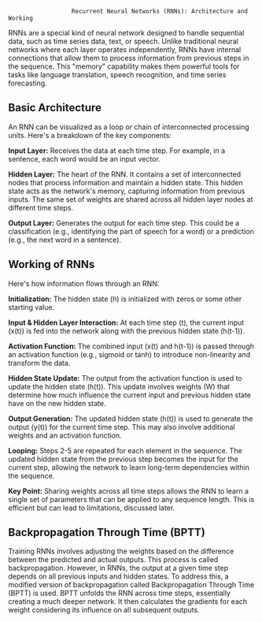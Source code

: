                       Recurrent Neural Networks (RNNs): Architecture and Working
                      
RNNs are a special kind of neural network designed to handle sequential data, such as time series data, text, or speech. Unlike traditional neural networks where each layer operates independently, RNNs have internal connections that allow them to process information from previous steps in the sequence. This "memory" capability makes them powerful tools for tasks like language translation, speech recognition, and time series forecasting.

## Basic Architecture
An RNN can be visualized as a loop or chain of interconnected processing units. Here's a breakdown of the key components:

**Input Layer:** Receives the data at each time step. For example, in a sentence, each word would be an input vector.

**Hidden Layer:** The heart of the RNN. It contains a set of interconnected nodes that process information and maintain a hidden state. This hidden state acts as the network's memory, capturing information from previous inputs. The same set of weights are shared across all hidden layer nodes at different time steps.

**Output Layer:** Generates the output for each time step. This could be a classification (e.g., identifying the part of speech for a word) or a prediction (e.g., the next word in a sentence).

## Working of RNNs
Here's how information flows through an RNN:

**Initialization:** The hidden state (h) is initialized with zeros or some other starting value.

**Input & Hidden Layer Interaction:** At each time step (t), the current input (x(t)) is fed into the network along with the previous hidden state (h(t-1)).

**Activation Function:** The combined input (x(t) and h(t-1)) is passed through an activation function (e.g., sigmoid or tanh) to introduce non-linearity and transform the data.

**Hidden State Update:** The output from the activation function is used to update the hidden state (h(t)). This update involves weights (W) that determine how much influence the current input and previous hidden state have on the new hidden state.

**Output Generation:** The updated hidden state (h(t)) is used to generate the output (y(t)) for the current time step. This may also involve additional weights and an activation function.

**Looping:** Steps 2-5 are repeated for each element in the sequence. The updated hidden state from the previous step becomes the input for the current step, allowing the network to learn long-term dependencies within the sequence.

**Key Point:** Sharing weights across all time steps allows the RNN to learn a single set of parameters that can be applied to any sequence length. This is efficient but can lead to limitations, discussed later.

## Backpropagation Through Time (BPTT)
Training RNNs involves adjusting the weights based on the difference between the predicted and actual outputs. This process is called backpropagation. However, in RNNs, the output at a given time step depends on all previous inputs and hidden states. To address this, a modified version of backpropagation called Backpropagation Through Time (BPTT) is used. BPTT unfolds the RNN across time steps, essentially creating a much deeper network. It then calculates the gradients for each weight considering its influence on all subsequent outputs.
